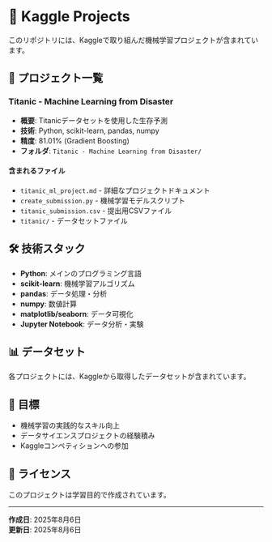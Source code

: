 # 🚢 Kaggle Projects

このリポジトリには、Kaggleで取り組んだ機械学習プロジェクトが含まれています。

## 📁 プロジェクト一覧

### Titanic - Machine Learning from Disaster
- **概要**: Titanicデータセットを使用した生存予測
- **技術**: Python, scikit-learn, pandas, numpy
- **精度**: 81.01% (Gradient Boosting)
- **フォルダ**: `Titanic - Machine Learning from Disaster/`

#### 含まれるファイル
- `titanic_ml_project.md` - 詳細なプロジェクトドキュメント
- `create_submission.py` - 機械学習モデルスクリプト
- `titanic_submission.csv` - 提出用CSVファイル
- `titanic/` - データセットファイル

## 🛠️ 技術スタック

- **Python**: メインのプログラミング言語
- **scikit-learn**: 機械学習アルゴリズム
- **pandas**: データ処理・分析
- **numpy**: 数値計算
- **matplotlib/seaborn**: データ可視化
- **Jupyter Notebook**: データ分析・実験

## 📊 データセット

各プロジェクトには、Kaggleから取得したデータセットが含まれています。

## 🎯 目標

- 機械学習の実践的なスキル向上
- データサイエンスプロジェクトの経験積み
- Kaggleコンペティションへの参加

## 📝 ライセンス

このプロジェクトは学習目的で作成されています。

---

**作成日**: 2025年8月6日  
**更新日**: 2025年8月6日 